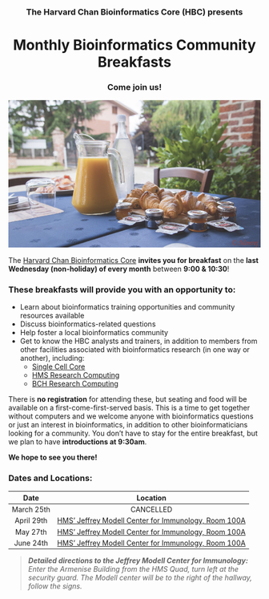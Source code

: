 <center><h3> The Harvard Chan Bioinformatics Core (HBC) presents  </h3></center>


<center> <h1> Monthly Bioinformatics Community Breakfasts </h1> </center>

<center> <h3> <b> Come join us! </b> </h3> </center>

<p align="center">
<img src="assets/images/breakfast_Monvej.png" width="700">
</p>


The [Harvard Chan Bioinformatics Core](http://bioinformatics.sph.harvard.edu/) **invites you for breakfast** on the **last Wednesday (non-holiday) of every month** between **9:00 & 10:30**!

### These breakfasts will provide you with an opportunity to:

* Learn about bioinformatics training opportunities and community resources available
* Discuss bioinformatics-related questions
* Help foster a local bioinformatics community
* Get to know the HBC analysts and trainers, in addition to members from other facilities associated with bioinformatics research (in one way or another), including:
  * [Single Cell Core](https://singlecellcore.hms.harvard.edu/)
  * [HMS Research Computing](https://rc.hms.harvard.edu/)
  * [BCH Research Computing](https://www.researchcomputing.org/)
 
There is **no registration** for attending these, but seating and food will be available on a first-come-first-served basis. This is a time to get together without computers and we welcome anyone with bioinformatics questions or just an interest in bioinformatics, in addition to other bioinformaticians looking for a community. You don’t have to stay for the entire breakfast, but we plan to have **introductions at 9:30am**. 

**We hope to see you there!**

### Dates and Locations: 

| Date |  Location |
| :----: | :----: |
| March 25th | CANCELLED |
| April 29th | [HMS’ Jeffrey Modell Center for Immunology, Room 100A](https://goo.gl/maps/23ck7uK8LggeecGY6) |
| May 27th | [HMS’ Jeffrey Modell Center for Immunology, Room 100A](https://goo.gl/maps/23ck7uK8LggeecGY6) |
| June 24th | [HMS’ Jeffrey Modell Center for Immunology, Room 100A](https://goo.gl/maps/23ck7uK8LggeecGY6) |


>_**Detailed directions to the Jeffrey Modell Center for Immunology:** Enter the Armenise Building from the HMS Quad, turn left at the  security guard. The Modell center will be to the right of the hallway, follow the signs._

 

